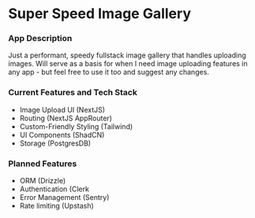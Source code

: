 # Super Speed Image Gallery

### App Description

Just a performant, speedy fullstack image gallery that handles uploading images. Will serve as a basis for when I need
image uploading features in any app - but feel free to use it too and suggest any changes.

### Current Features and Tech Stack

- Image Upload UI (NextJS)
- Routing (NextJS AppRouter)
- Custom-Friendly Styling (Tailwind)
- UI Components (ShadCN)
- Storage (PostgresDB)

### Planned Features

- ORM (Drizzle)
- Authentication (Clerk
- Error Management (Sentry)
- Rate limiting (Upstash)

